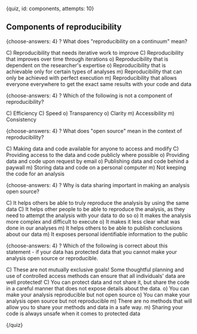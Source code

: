 
{quiz, id: components, attempts: 10}

## Components of reproducibility

{choose-answers: 4}
? What does "reproducibility on a continuum" mean?

C) Reproducibility that needs iterative work to improve
C) Reproducibility that improves over time through iterations
o) Reproducibility that is dependent on the researcher's expertise
o) Reproducibility that is achievable only for certain types of analyses
m) Reproducibility that can only be achieved with perfect execution
m) Reproducibility that allows everyone everywhere to get the exact same results with your code and data

{choose-answers: 4}
? Which of the following is not a component of reproducibility?

C) Efficiency
C) Speed
o) Transparency
o) Clarity
m) Accessibility
m) Consistency

{choose-answers: 4}
? What does "open source" mean in the context of reproducibility?

C) Making data and code available for anyone to access and modify
C) Providing access to the data and code publicly where possible
o) Providing data and code upon request by email
o) Publishing data and code behind a paywall
m) Storing data and code on a personal computer
m) Not keeping the code for an analysis

{choose-answers: 4}
? Why is data sharing important in making an analysis open source?

C) It helps others be able to truly reproduce the analysis by using the same data
C) It helps other people to be able to reproduce the analysis, as they need to attempt the analysis with your data to do so
o) It makes the analysis more complex and difficult to execute
o) It makes it less clear what was done in our analyses
m) It helps others to be able to publish conclusions about our data
m) It exposes personal identifiable information to the public

{choose-answers: 4}
? Which of the following is correct about this statement - if your data has protected data that you cannot make your analysis open source or reproducible.

C) These are not mutually exclusive goals! Some thoughtful planning and use of controlled access methods can ensure that all individuals' data are well protected!
C) You can protect data and not share it, but share the code in a careful manner that does not expose details about the data.
o) You can make your analysis reproducible but not open source
o) You can make your analysis open source but not reproducible
m) There are no methods that will allow you to share your methods and data in a safe way.
m) Sharing your code is always unsafe when it comes to protected data


{/quiz}
